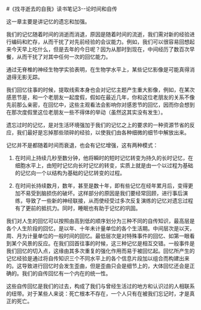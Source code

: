 #《找寻逝去的自我》读书笔记3--论时间和自传

这一章主要是讲记忆的遗忘和加强。

我们的记忆随着时间的消逝而消退，原因是随着时间的流逝，我们需对新的经验进行编码和贮存，从而干扰了对先前经验的会议能力。例如，我们可以很容易回想起来今天早上吃什么，但是去年的今日呢？因为从那时到现在，中间经历了数百次早餐，从而干扰了对其中任何一次的回忆能力。

通过无脊椎的神经生物学实验表明，在生物学水平上，某些记忆影像是可能真得消退得无影无踪。

我们回忆往事的时候，提取线索本身也会对记忆主题产生重大影像，例如，在某次感恩节是，和一个老朋友一起度假，假如在最近几年，你和这位老朋友的关系不像先前那么亲密，在回忆中，这些主观看法会影响你对感恩节的回忆，因而你会想到在那次度假里这位老朋友一些不得体的举动（虽然这其实没有发生）。

遗忘过时的记忆，是对生活环境强加于我们的记忆之上的要求的一种资源节省的反应，我们最好是忘掉那些琐碎的经验，以使我们由各种细微的细节中解放出来。

记忆并不是都随着时间而衰退，也会有记忆增强，这有两种模式：

1. 在时间上持续几秒至数分钟，他将瞬时的短时记忆转变为持久的长时记忆，在细胞水平上，由短时记忆向长时记忆的转变，实质上就是由一个以过程为基础的记忆向一个以结构为基础的记忆转变的过程。

2. 在时间长持续数月，数年，甚至是数十年，即有些记忆在经年累月后，变得更加不易受到脑损伤的破坏。这样部分的原因是我们要经常回顾，进行事后演练，导致了一些新的神经联接，从而使经受过多次反复演练的记忆对遗忘过程有了更前的抵抗力。同时，睡眠也有助于记忆的巩固。

我们对人生的回忆可以按照由高到低的顺序划分为三种不同的自传知识，最高层是各个人生阶段的回忆，是以年、十年未计量单位的各个生活期。中间层次是以天，周、月为计量单位的一般时间的回忆。最低层次是对特殊事件的回忆、如第一眼看到某个风景的反应。在我们回首往事的时候，这三种记忆是相互交错。一般事件是我们回忆的切入点，这缘由其多次重复的强化作用而易于被回忆起。回忆所产生的记忆经验是通过将自传知识三个不同水平上的各个信息片段加以组合而构建出来的。这导致进行回忆时会发生歪曲，但是歪曲只会是细节上的，大体回忆还会是正确的。我们的自传回忆有一个内在的统一性。

这些自传回忆是我们的过去，构成了我们与曾经生活过的地方和认识过的人相联系的纽带。对于某些人来说：死亡根本不存在，一个人只有在被我们忘记时，才是真正的死亡。